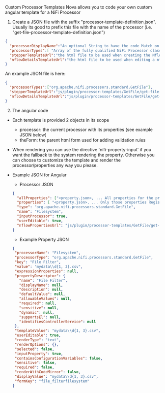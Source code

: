 Custom Processor Templates
Nova allows you to code your own custom angular template for a NiFi Processor

1. Create a JSON file with the suffix "processor-template-definition.json".  Usually its good to prefix this file with the name of the processor (i.e. "get-file-processor-template-definition.json")

```json
{
  "processorDisplayName":"An optional String to have the code Match on the processorType and the label of the processor.  If Null or not set it will just use the processorType to match when rendering the template",
  "processorTypes":[ "Array of the fully qualified NiFi Processor class name(s)"],
  "stepperTemplateUrl":"the html file to be used when creating the Nflow.  Return null to have the system use its default rendering",
  "nflowDetailsTemplateUrl":"the html file to be used when editing a nflow.  Return null to have the system use its default rendering"
}
```


An example JSON file is here:

```json
{
  "processorTypes":["org.apache.nifi.processors.standard.GetFile"],
  "stepperTemplateUrl":"js/plugin/processor-templates/GetFile/get-file-processor.html",
  "nflowDetailsTemplateUrl":"js/plugin/processor-templates/GetFile/get-file-processor.html"
}
```


2. The angular code
 - Each template is provided 2 objects in its scope
   - processor:   the current processor with its properties (see example JSON below)
   - theForm:   the parent html form used for adding validation rules

 - When rendering you can use the directive 'nifi-property-input' if you want the fallback to the system rendering the property. 
   Otherwise you can choose to customize the template and render the processor/properties any way you please.
   
 - Example JSON for Angular 
   - Processor JSON
    ```json
    {
      "allProperties": ["<property.json>, ... All properties for the processor"],
      "properties": [ "<property.json>, ... Only those properties Registered for 'user input'.  Typically these are only the ones displayed for the end user"],
      "type": "org.apache.nifi.processors.standard.GetFile",
      "name": "Filesystem",
      "inputProcessor": true,
      "userEditable": true,
      "nflowPropertiesUrl": "js/plugin/processor-templates/GetFile/get-file-processor.html"
    }
    
    ```    
    
     - Example Property JSON
     ```json
    {
      "processorName": "Filesystem",
      "processorType": "org.apache.nifi.processors.standard.GetFile",
      "key": "File Filter",
      "value": "mydata\\d{1, 3}.csv",
      "expressionProperties": null,
      "propertyDescriptor": {
        "name": "File Filter",
        "displayName": null,
        "description": null,
        "defaultValue": null,
        "allowableValues": null,
        "required": null,
        "sensitive": null,
        "dynamic": null,
        "supportsEl": null,
        "identifiesControllerService": null
      },
      "templateValue": "mydata\\d{1, 3}.csv",
      "userEditable": true,
      "renderType": "text",
      "renderOptions": {},
      "selected": false,
      "inputProperty": true,
      "containsConfigurationVariables": false,
      "sensitive": false,
      "required": false,
      "renderWithCodeMirror": false,
      "displayValue": "mydata\\d{1, 3}.csv",
      "formKey": "file_filterfilesystem"
    }
     ```
